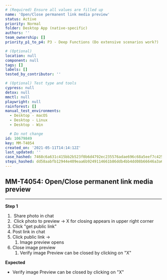 ```yaml
---
# (Required) Ensure all values are filled up
name: 'Open/Close permanent link media preview'
status: Active
priority: Normal
folder: Desktop App (native-specific)
authors: ''
team_ownership: []
priority_p1_to_p4: P3 - Deep Functions (Do extensive scenarios work?)

# (Optional)
location: null
component: null
tags: []
labels: []
tested_by_contributor: ''

# (Optional) Test type and tools
cypress: null
detox: null
mmctl: null
playwright: null
rainforest: []
manual_test_environments:
  - Desktop - macOS
  - Desktop - Linux
  - Desktop - Win

  # Do not change
id: 10679849
key: MM-T4054
created_on: '2021-05-11T14:14:12Z'
last_updated: ''
case_hashed: 7468c6a631c415bb2b523f0b6d4792ec235576adae696c68a5eef7c425d19f2c5f4e07eeb7edda596efb909128da213d
steps_hashed: dd58aabfb12944e409eaa6b9249114661b86ddb4bb4dd08b66646a3a6b6980c0979a795e48e76f96ff91358e3b77d695
---
```


<!-- (Auto-generated) Based on frontmatter's "key" and "name" -->

## MM-T4054: Open/Close permanent link media preview

---

**Step 1**

1.  Share photo in chat
2.  Click photo to preview -> X for closing appears in upper right corner
3. Click "get public link"
4. Post link in chat
5. Click public link -> 
   1. Image preview opens
6. Close image preview
   1. Verify image Preview can be closed by clicking on "X"

**Expected**

- Verify image Preview can be closed by clicking on "X"
